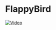 # FlappyBird

[![Video](https://res.cloudinary.com/marcomontalbano/image/upload/v1649057786/video_to_markdown/images/youtube--Yp-ULzC49u8-c05b58ac6eb4c4700831b2b3070cd403.jpg)](https://youtu.be/Yp-ULzC49u8 "")
